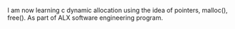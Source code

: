 I am now learning c dynamic allocation using the idea of pointers, malloc(), free(). As part of ALX software engineering program.
